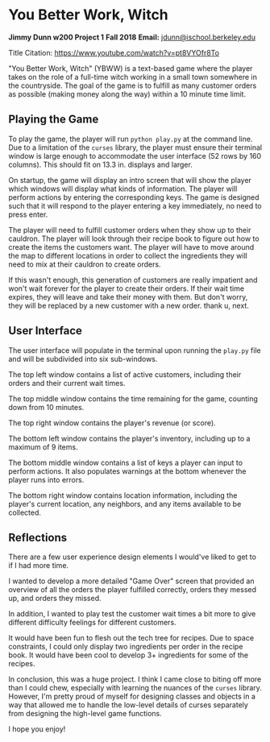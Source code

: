 # You Better Work, Witch
**Jimmy Dunn w200 Project 1**
**Fall 2018**
**Email:** jdunn@ischool.berkeley.edu

Title Citation: https://www.youtube.com/watch?v=pt8VYOfr8To

"You Better Work, Witch" (YBWW) is a text-based game where the player takes
on the role of a full-time witch working in a small town somewhere in the
countryside. The goal of the game is to fulfill as many customer orders as
possible (making money along the way) within a 10 minute time limit.

## Playing the Game
To play the game, the player will run `python play.py` at the command line.
Due to a limitation of the `curses` library, the player must ensure their
terminal window is large enough to accommodate the user interface (52 rows
by 160 columns). This should fit on 13.3 in. displays and larger.

On startup, the game will display an intro screen that will show the player
which windows will display what kinds of information. The player will
perform actions by entering the corresponding keys. The game is designed such
that it will respond to the player entering a key immediately, no need to
press enter.

The player will need to fulfill customer orders when they show up to their
cauldron. The player will look through their recipe book to figure out
how to create the items the customers want. The player will have to move
around the map to different locations in order to collect the ingredients
they will need to mix at their cauldron to create orders.

If this wasn't enough, this generation of customers are really impatient and
won't wait forever for the player to create their orders. If their wait time
expires, they will leave and take their money with them. But don't worry,
they will be replaced by a new customer with a new order. thank u, next.


## User Interface
The user interface will populate in the terminal upon running the `play.py`
file and will be subdivided into six sub-windows.

The top left window contains a list of active customers, including their
orders and their current wait times.

The top middle window contains the time remaining for the game, counting
down from 10 minutes.

The top right window contains the player's revenue (or score).

The bottom left window contains the player's inventory, including up to a
maximum of 9 items.

The bottom middle window contains a list of keys a player can input to
perform actions. It also populates warnings at the bottom whenever the
player runs into errors.

The bottom right window contains location information, including the player's
current location, any neighbors, and any items available to be collected.

## Reflections
There are a few user experience design elements I would've liked to get to
if I had more time.

I wanted to develop a more detailed "Game Over" screen that provided an
overview of all the orders the player fulfilled correctly, orders they
messed up, and orders they missed.

In addition, I wanted to play test the customer wait times a bit more to
give different difficulty feelings for different customers.

It would have been fun to flesh out the tech tree for recipes. Due to space
constraints, I could only display two ingredients per order in the recipe
book. It would have been cool to develop 3+ ingredients for some of the
recipes.

In conclusion, this was a huge project. I think I came close to biting off
more than I could chew, especially with learning the nuances of the `curses`
library. However, I'm pretty proud of myself for designing classes and
objects in a way that allowed me to handle the low-level details of curses
separately from designing the high-level game functions.

I hope you enjoy!

